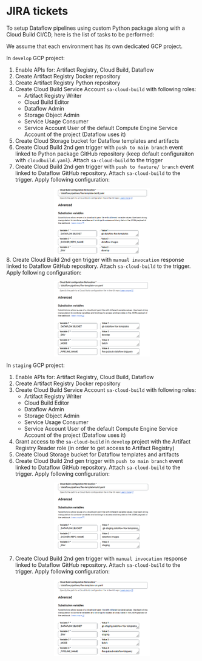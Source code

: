 # JIRA tickets
To setup Dataflow pipelines using custom Python package along with a Cloud Build CI/CD, here is the list of tasks to be performed:

We assume that each environment has its own dedicated GCP project.

In `develop` GCP project:
1. Enable APIs for: Artifact Registry, Cloud Build, Dataflow
2. Create Artifact Registry Docker repository
3. Create Artifact Registry Python repository
4. Create Cloud Build Service Account `sa-cloud-build` with following roles:
    - Artifact Registry Writer
    - Cloud Build Editor
    - Dataflow Admin
    - Storage Object Admin
    - Service Usage Consumer
    - Service Account User of the default Compute Engine Service Account of the project (Dataflow uses it)
5. Create Cloud Storage bucket for Dataflow templates and artifacts
6. Create Cloud Build 2nd gen trigger with `push to main branch` event linked to Python package GitHub repository (keep default configuraiton with `cloudbuild.yaml`). Attach `sa-cloud-build` to the trigger
7. Create Cloud Build 2nd gen trigger with `push to feature/ branch` event linked to Dataflow GitHub repository.  Attach `sa-cloud-build` to the trigger. Apply following configuration:

[<img src="img/develop_trigger_build.png/" width="50%" height="50%" style=" display: block;margin-left: auto;margin-right: auto;">]()
8. Create Cloud Build 2nd gen trigger with `manual invocation` response linked to Dataflow GitHub repository.  Attach `sa-cloud-build` to the trigger. Apply following configuration:

[<img src="img/develop_trigger_run.png/" width="50%" height="50%" style=" display: block;margin-left: auto;margin-right: auto;">]()

In `staging` GCP project:
1. Enable APIs for: Artifact Registry, Cloud Build, Dataflow
2. Create Artifact Registry Docker repository
3. Create Cloud Build Service Account `sa-cloud-build` with following roles:
    - Artifact Registry Writer
    - Cloud Build Editor
    - Dataflow Admin
    - Storage Object Admin
    - Service Usage Consumer
    - Service Account User of the default Compute Engine Service Account of the project (Dataflow uses it)
4. Grant access to the `sa-cloud-build` in `develop` project with the Artifact Registry Reader role (in order to get access to Artifact Registry)
5. Create Cloud Storage bucket for Dataflow templates and artifacts
6. Create Cloud Build 2nd gen trigger with `push to main branch` event linked to Dataflow GitHub repository.  Attach `sa-cloud-build` to the trigger. Apply following configuration:

[<img src="img/staging_trigger_build.png/" width="50%" height="50%" style=" display: block;margin-left: auto;margin-right: auto;">]()

7. Create Cloud Build 2nd gen trigger with `manual invocation` response linked to Dataflow GitHub repository.  Attach `sa-cloud-build` to the trigger. Apply following configuration:

[<img src="img/staging_trigger_run.png/" width="50%" height="50%" style=" display: block;margin-left: auto;margin-right: auto;">]()